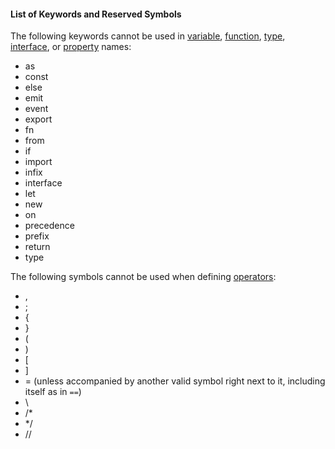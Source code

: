 #### List of Keywords and Reserved Symbols

The following keywords cannot be used in [variable](./statements.md#variable-declarations), [function](./functions.md), [type](./types.md), [interface](./interfaces.md), or [property](./types.md#user-defined-types) names:

* as
* const
* else
* emit
* event
* export
* fn
* from
* if
* import
* infix
* interface
* let
* new
* on
* precedence
* prefix
* return
* type

The following symbols cannot be used when defining [operators](./operators.md):

* ,
* ;
* {
* }
* (
* )
* [
* ]
* = (unless accompanied by another valid symbol right next to it, including itself as in `==`)
* \\
* /*
* */
* //

